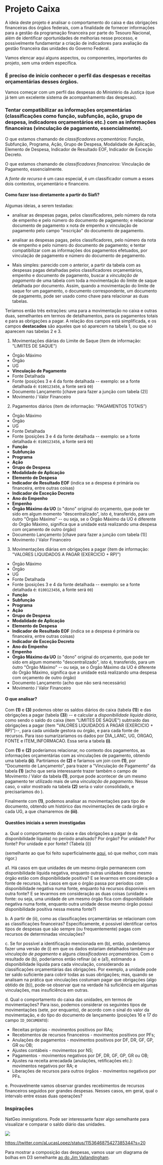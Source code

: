 # Projeto Caixa

A ideia deste projeto é analisar o comportamento do caixa e das obrigações financeiras dos órgãos federais, com a finalidade de fornecer informações para a gestão da programação financeira por parte do Tesouro Nacional, além de identificar oportunidades de melhorias nesse processo, e possivelmente fundamentar a criação de indicadores para avaliação da gestão financeira das unidades do Governo Federal.

Vamos elencar aqui alguns aspectos, ou componentes, importantes do projeto, sem uma ordem específica.

### É preciso de início conhecer o perfil das despesas e receitas orçamentárias desses órgãos.

Vamos começar com um perfil das despesas do Ministério da Justiça (que já tem um excelente sistema de acompanhamento das despesas).

### Tentar compatibilizar as informações orçamentárias (classificações como função, subfunção, ação, grupo de despesa, indicadores orçamentários etc.) com as informações financeiras (vinculação de pagamento, essencialmente). 

O que estamos chamando de _classificadores orçamentários_: Função, Subfunção, Programa, Ação, Grupo de Despesa, Modalidade de Aplicação, Elemento de Despesa, Indicador de Resultado EOF, Indicador de Exceção Decreto.

O que estamos chamando de _classificadores financeiros_: Vinculação de Pagamento, essencialmente.

A _fonte de recurso_ é um caso especial, é um classificador comum a esses dois contextos, orçamentário e financeiro.

#### Como fazer isso diretamente a partir do Siafi?

Algumas ideias, a serem testadas:

* analisar as despesas pagas, pelos classificadores, pelo número da nota de empenho e pelo número do documento de pagamento; e relacionar documento de pagamento x nota de empenho x vinculação de pagamento pelo campo "inscrição" do documento de pagamento.

* analisar as despesas pagas, pelos classificadores, pelo número da nota de empenho e pelo número do documento de pagamento; e tentar compatibilizar com as informações dos pagamentos efetuados, por vinculação de pagamento e número do documento de pegamento.

* Mais simples: parecido com o anterior, a partir da tabela com as despesas pagas detalhadas pelos classificadores orçamentários, empenho e documento de pagamento, buscar a _vinculação de pagamento_ de uma tabela com toda a movimentação do limite de saque detalhada por documento. Assim, quando a movimentação do limite de saque for um pagamento, o documento correspondente, um documento de pagamento, pode ser usado como chave para relacionar as duas tabelas.

Teríamos então três extrações: uma para a movimentação no caixa e outras duas, semelhantes em termos de detalhamentos, para os pagamentos totais e para as obrigações a pagar. A relação dos campos está simplificada, e os campos **destacados** são aqueles que só aparecem na tabela 1, ou que só aparecem nas tabelas 2 e 3.

1. Movimentações diárias do Limite de Saque (item de informação: "LIMITES DE SAQUE")

- Órgão Máximo
- Órgão
- UG
- **Vinculação de Pagamento**
- Fonte Detalhada
- Fonte (posições 3 e 4 da fonte detalhada -- exemplo: se a fonte detalhada é: `0100123456`, a fonte será `00`)
- Documento Lançamento [chave para fazer a junção com tabela (2)]
- Movimento / Valor Financeiro

2. Pagamentos diários (item de informação: "PAGAMENTOS TOTAIS")

- Órgão Máximo
- Órgão
- UG
- Fonte Detalhada
- Fonte (posições 3 e 4 da fonte detalhada -- exemplo: se a fonte detalhada é: `0100123456`, a fonte será `00`)
- **Função**
- **Subfunção**
- **Programa**
- **Ação**
- **Grupo de Despesa**
- **Modalidade de Aplicação**
- **Elemento de Despesa**
- **Indicador de Resultado EOF** (indica se a despesa é primária ou financeira, entre outras coisas)
- **Indicador de Exceção Decreto**
- **Ano do Empenho**
- **Empenho**
- **Órgão Máximo da UO** (o "dono" original do orçamento, que pode ter sido em algum momento "descentralizado", isto é, transferido, para um óutro "Órgão Máximo" -- ou seja, se o Órgão Máximo da UO é diferente do Órgão Máximo, significa que a unidade está realizando uma despesa com orçamento de outro órgão)
- Documento Lançamento [chave para fazer a junção com tabela (1)]
- Movimento / Valor Financeiro

3. Movimentações diárias em obrigações a pagar (item de informação: "VALORES LIQUIDADOS A PAGAR (EXERCICIO + RP)")

- Órgão Máximo
- Órgão
- UG
- Fonte Detalhada
- Fonte (posições 3 e 4 da fonte detalhada -- exemplo: se a fonte detalhada é: `0100123456`, a fonte será `00`)
- **Função**
- **Subfunção**
- **Programa**
- **Ação**
- **Grupo de Despesa**
- **Modalidade de Aplicação**
- **Elemento de Despesa**
- **Indicador de Resultado EOF** (indica se a despesa é primária ou financeira, entre outras coisas)
- **Indicador de Exceção Decreto**
- **Ano do Empenho**
- **Empenho**
- **Órgão Máximo da UO** (o "dono" original do orçamento, que pode ter sido em algum momento "descentralizado", isto é, transferido, para um óutro "Órgão Máximo" -- ou seja, se o Órgão Máximo da UO é diferente do Órgão Máximo, significa que a unidade está realizando uma despesa com orçamento de outro órgão)
- Documento Lançamento (acho que não será necessário)
- Movimento / Valor Financeiro

#### O que analisar?

Com **(1)** e **(3)** podemos obter os saldos diários do caixa (tabela **(1)**) e das obrigações a pagar (tabela **(3)**) -- e calcular a _disponibilidade líquida diária_, como sendo o saldo do caixa (item "LIMITES DE SAQUE") subtraído das obrigações a pagar (item "VALORES LIQUIDADOS A PAGAR (EXERCICIO + RP)")--, para cada unidade gestora ou órgão, e para cada fonte de recursos. Para isso sumarizaríamos os dados por DIA_LANC, UG, ORGAO, FONTE e ITEM_INFORMACAO. Essa seria a tabela **(i)**.

Com **(1)** e **(2)** poderíamos relacionar, no contexto dos pagamentos, as informações orçamentárias com as vinculações de pagamento, obtendo uma tabela **(ii)**. Partiríamos de **(2)** e faríamos um join com **(1)**, por "Documento de Lançamento", para trazer a "Vinculação de Pagamento" da tabela **(1)** (acho que seria interessante trazer também o campo de Movimento / Valor da tabela **(1)**, porque pode acontecer de um mesmo pagamento ter utilizado mais de uma _vinculação de pagamento_. Nesse caso, o valor mostrado na tabela **(2)** seria o valor consolidado, e precisaríamos do ).

Finalmente com **(1)**, podemos analisar as movimentações para tipo de documento, obtendo um histórico das movimentações de cada órgão e cada UG, a que chamaremos de **(iii)**.

#### Questões iniciais a serem investigadas

a. Qual o comportamento do caixa e das obrigações a pagar (e da disponibilidade líquida) no período analisado? Por órgão? Por unidade? Por fonte? Por unidade e por fonte? (Tabela (i))

(semelhante ao que foi feito superficialmente [aqui](https://github.com/TesouroNacional/puddles-puddles), só que melhor, com mais rigor.)

a1. Há casos em que unidades de um mesmo órgão permanecem com disponibilidade líquida negativa, enquanto outras unidades desse mesmo órgão estão com disponibilidade positiva? E se levarmos em consideração a fonte de recursos, há casos em que o órgão passa por períodos com disponibilidade negativa numa fonte, enquanto há recursos disponíveis em outra fonte? E se levarmos em consideração as duas coisas (unidade + fonte: ou seja, uma unidade de um mesmo órgão fica com disponibilidade negativa numa fonte, enquanto outra unidade desse mesmo órgão possui disponibilidade positiva nessa mesma fonte?)

b. A partir de (ii), como as classificações orçamentárias se relacionam com as classificações financeiras? Especificamente, é possível identificar certos tipos de despesas que são sempre (ou frequentemente) pagas com recursos de determinadas vinculações? 

c. Se for possível a identificação mencionada em (b), então, poderíamos fazer uma versão de (i) em que os dados estariam detalhados também por _vinculação de pagamento_ e alguns _classificadores orçamentários_. Com o resultado de (b), poderíamos então refinar (a) e (a1), estimando a disponibilidade líquida para cada vinculação, considerando as classificações orçamentárias das obrigações. Por exemplo, a unidade pode ter saldo suficiente para cobrir todas as suas obrigações; mas, quando se analisam na prática que vinculações costumam pagar que obrigações (algo obtido de (b)), pode-se observar que na verdade há suficiência em algumas vinculações, mas insuficiência em outras.

d. Qual o comportamento do caixa das unidades, em termos de movimentações? Para isso, podemos considerar os seguintes tipos de movimentações (sete, por enquanto), de acordo com o sinal do valor da movimentação, e do tipo do documento de lançamento (posições 16 e 17 do campo `ID_DOCUMENTO`):

* Receitas próprias - movimentos positivos por RAs;
* Recebimentos de recursos financeiros - movimentos positivos por PFs;
* Anulações de pagamentos - movimentos positivos por DF, DR, GF, GP, GR ou OB;
* Ajustes contábeis - movimentos por NS;
* Pagamentos - movimentos negativos por DF, DR, GF, GP, GR ou OB;
* Ajustes na receita arrecadada (anulações, retificações etc.): movimentos negativos por RA; e
* Liberações de recursos para outros órgãos - movimentos negativos por PFs.

e. Provavelmente vamos observar grandes recebimentos de recursos financeiros seguidos por grandes despesas. Nesses casos, em geral, qual o intervalo entre essas duas operações?

### Inspirações

NatGeo immigrations. Pode ser interessante fazer algo semelhante para visualizar e comparar o saldo diário das unidades.

![](natgeo.jpg)

https://twitter.com/aLucasLopez/status/1153646875427385344?s=20

Para mostrar a composição das despesas, vamos usar um diagrama de bolhas em D3 semelhante [ao do Jim Vallandingham](https://vallandingham.me/bubble_charts_with_d3v4.html).
